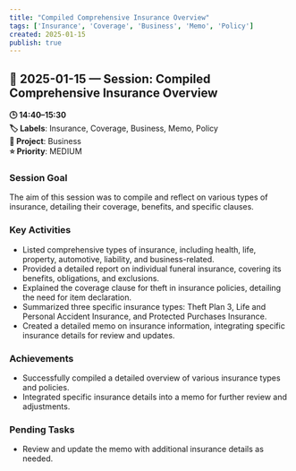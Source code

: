 ```yaml
---
title: "Compiled Comprehensive Insurance Overview"
tags: ['Insurance', 'Coverage', 'Business', 'Memo', 'Policy']
created: 2025-01-15
publish: true
---
```


## 📅 2025-01-15 — Session: Compiled Comprehensive Insurance Overview

**🕒 14:40–15:30**  
**🏷️ Labels**: Insurance, Coverage, Business, Memo, Policy  
**📂 Project**: Business  
**⭐ Priority**: MEDIUM  


### Session Goal
The aim of this session was to compile and reflect on various types of insurance, detailing their coverage, benefits, and specific clauses.

### Key Activities
- Listed comprehensive types of insurance, including health, life, property, automotive, liability, and business-related.
- Provided a detailed report on individual funeral insurance, covering its benefits, obligations, and exclusions.
- Explained the coverage clause for theft in insurance policies, detailing the need for item declaration.
- Summarized three specific insurance types: Theft Plan 3, Life and Personal Accident Insurance, and Protected Purchases Insurance.
- Created a detailed memo on insurance information, integrating specific insurance details for review and updates.

### Achievements
- Successfully compiled a detailed overview of various insurance types and policies.
- Integrated specific insurance details into a memo for further review and adjustments.

### Pending Tasks
- Review and update the memo with additional insurance details as needed.
